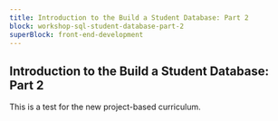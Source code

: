 ```yaml
---
title: Introduction to the Build a Student Database: Part 2
block: workshop-sql-student-database-part-2
superBlock: front-end-development
---
```


## Introduction to the Build a Student Database: Part 2

This is a test for the new project-based curriculum.
